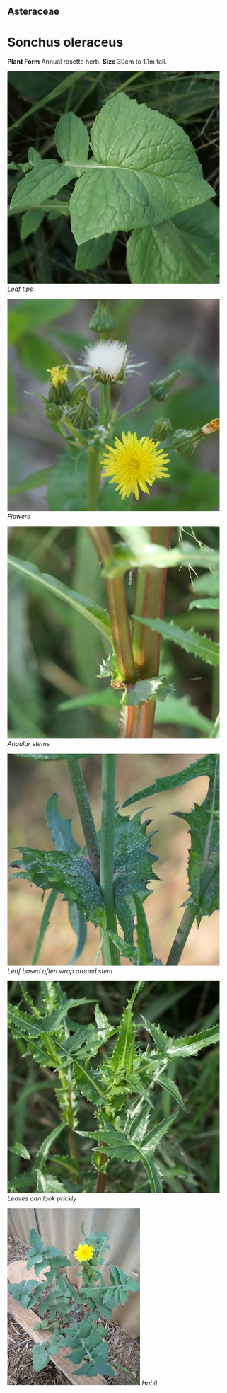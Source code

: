## Asteraceae
# Sonchus oleraceus

**Plant Form** Annual rosette herb. **Size** 30cm to 1.1m tall.


![Leaf tips](108391_P1300499.jpg)
   *Leaf tips* 

![Flowers](105258_P1245447.jpg)
   *Flowers* 

![Angular stems](108394_P1300502.jpg)
   *Angular stems* 

![Leaf based often wrap around stem](104872_P1244977.jpg)
   *Leaf based often wrap around stem* 

![Leaves can look prickly](108390_P1300498.jpg)
   *Leaves can look prickly* 

![Habit](32812_IMG_20181009_090354.jpg)
   *Habit* 

